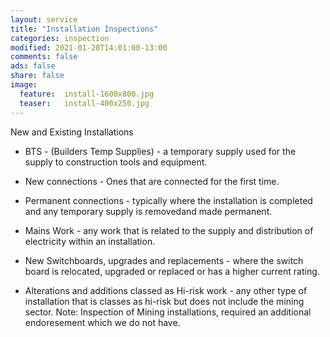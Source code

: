 ```yaml
---
layout: service
title: "Installation Inspections"
categories: inspection
modified: 2021-01-28T14:01:00-13:00
comments: false
ads: false
share: false
image:
  feature:  install-1600x800.jpg
  teaser:   install-400x250.jpg
---
```

New and Existing Installations

 - BTS - (Builders Temp Supplies) - a temporary supply used for the supply to construction tools and equipment.
 
 - New connections - Ones that are connected for the first time.
 
 - Permanent connections - typically where the installation is completed and any temporary supply is removedand     made permanent.
 
 - Mains Work - any work that is related to the supply and distribution of electricity within an installation.
 
 - New Switchboards, upgrades and replacements - where the switch board is relocated, upgraded or replaced or has   a higher current rating.
 
 - Alterations and additions classed as Hi-risk work - any other type of installation that is classes as hi-risk   but does not include the mining sector. 
    Note: Inspection of Mining installations, required an additional endoresement which we do not have.
